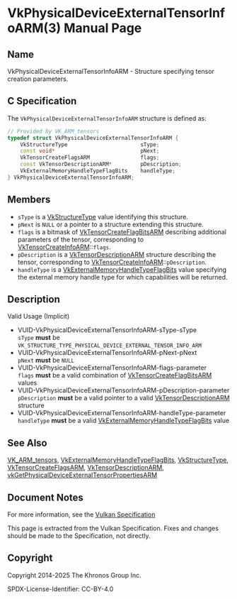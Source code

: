 # VkPhysicalDeviceExternalTensorInfoARM(3) Manual Page

## Name

VkPhysicalDeviceExternalTensorInfoARM - Structure specifying tensor creation parameters.



## [](#_c_specification)C Specification

The `VkPhysicalDeviceExternalTensorInfoARM` structure is defined as:

```c++
// Provided by VK_ARM_tensors
typedef struct VkPhysicalDeviceExternalTensorInfoARM {
    VkStructureType                       sType;
    const void*                           pNext;
    VkTensorCreateFlagsARM                flags;
    const VkTensorDescriptionARM*         pDescription;
    VkExternalMemoryHandleTypeFlagBits    handleType;
} VkPhysicalDeviceExternalTensorInfoARM;
```

## [](#_members)Members

- `sType` is a [VkStructureType](https://registry.khronos.org/vulkan/specs/latest/man/html/VkStructureType.html) value identifying this structure.
- `pNext` is `NULL` or a pointer to a structure extending this structure.
- `flags` is a bitmask of [VkTensorCreateFlagBitsARM](https://registry.khronos.org/vulkan/specs/latest/man/html/VkTensorCreateFlagBitsARM.html) describing additional parameters of the tensor, corresponding to [VkTensorCreateInfoARM](https://registry.khronos.org/vulkan/specs/latest/man/html/VkTensorCreateInfoARM.html)::`flags`.
- `pDescription` is a [VkTensorDescriptionARM](https://registry.khronos.org/vulkan/specs/latest/man/html/VkTensorDescriptionARM.html) structure describing the tensor, corresponding to [VkTensorCreateInfoARM](https://registry.khronos.org/vulkan/specs/latest/man/html/VkTensorCreateInfoARM.html)::`pDescription`.
- `handleType` is a [VkExternalMemoryHandleTypeFlagBits](https://registry.khronos.org/vulkan/specs/latest/man/html/VkExternalMemoryHandleTypeFlagBits.html) value specifying the external memory handle type for which capabilities will be returned.

## [](#_description)Description

Valid Usage (Implicit)

- [](#VUID-VkPhysicalDeviceExternalTensorInfoARM-sType-sType)VUID-VkPhysicalDeviceExternalTensorInfoARM-sType-sType  
  `sType` **must** be `VK_STRUCTURE_TYPE_PHYSICAL_DEVICE_EXTERNAL_TENSOR_INFO_ARM`
- [](#VUID-VkPhysicalDeviceExternalTensorInfoARM-pNext-pNext)VUID-VkPhysicalDeviceExternalTensorInfoARM-pNext-pNext  
  `pNext` **must** be `NULL`
- [](#VUID-VkPhysicalDeviceExternalTensorInfoARM-flags-parameter)VUID-VkPhysicalDeviceExternalTensorInfoARM-flags-parameter  
  `flags` **must** be a valid combination of [VkTensorCreateFlagBitsARM](https://registry.khronos.org/vulkan/specs/latest/man/html/VkTensorCreateFlagBitsARM.html) values
- [](#VUID-VkPhysicalDeviceExternalTensorInfoARM-pDescription-parameter)VUID-VkPhysicalDeviceExternalTensorInfoARM-pDescription-parameter  
  `pDescription` **must** be a valid pointer to a valid [VkTensorDescriptionARM](https://registry.khronos.org/vulkan/specs/latest/man/html/VkTensorDescriptionARM.html) structure
- [](#VUID-VkPhysicalDeviceExternalTensorInfoARM-handleType-parameter)VUID-VkPhysicalDeviceExternalTensorInfoARM-handleType-parameter  
  `handleType` **must** be a valid [VkExternalMemoryHandleTypeFlagBits](https://registry.khronos.org/vulkan/specs/latest/man/html/VkExternalMemoryHandleTypeFlagBits.html) value

## [](#_see_also)See Also

[VK\_ARM\_tensors](https://registry.khronos.org/vulkan/specs/latest/man/html/VK_ARM_tensors.html), [VkExternalMemoryHandleTypeFlagBits](https://registry.khronos.org/vulkan/specs/latest/man/html/VkExternalMemoryHandleTypeFlagBits.html), [VkStructureType](https://registry.khronos.org/vulkan/specs/latest/man/html/VkStructureType.html), [VkTensorCreateFlagsARM](https://registry.khronos.org/vulkan/specs/latest/man/html/VkTensorCreateFlagsARM.html), [VkTensorDescriptionARM](https://registry.khronos.org/vulkan/specs/latest/man/html/VkTensorDescriptionARM.html), [vkGetPhysicalDeviceExternalTensorPropertiesARM](https://registry.khronos.org/vulkan/specs/latest/man/html/vkGetPhysicalDeviceExternalTensorPropertiesARM.html)

## [](#_document_notes)Document Notes

For more information, see the [Vulkan Specification](https://registry.khronos.org/vulkan/specs/latest/html/vkspec.html#VkPhysicalDeviceExternalTensorInfoARM)

This page is extracted from the Vulkan Specification. Fixes and changes should be made to the Specification, not directly.

## [](#_copyright)Copyright

Copyright 2014-2025 The Khronos Group Inc.

SPDX-License-Identifier: CC-BY-4.0